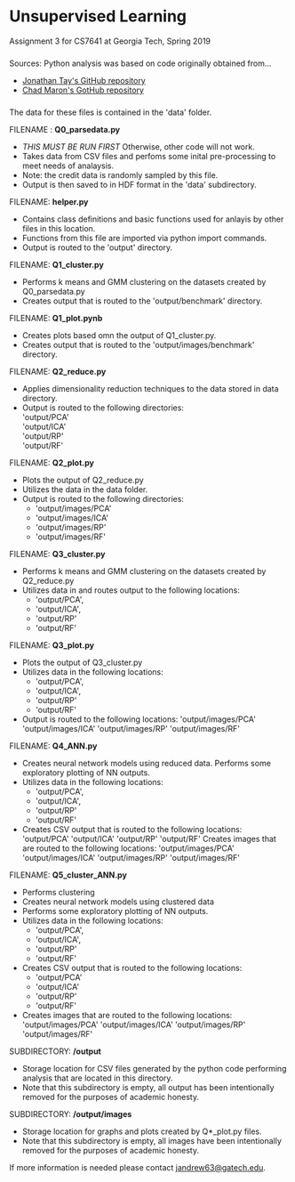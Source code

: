 # Unsupervised Learning
Assignment 3 for CS7641 at Georgia Tech, Spring 2019

###
Sources:
Python analysis was based on code originally obtained from...
 - [Jonathan Tay's GitHub repository](https://github.com/JonathanTay/CS-7641-assignment-3) 
 - [Chad Maron's GotHub repository](https://github.com/cmaron/CS-7641-assignments/tree/master/assignment3)
###

The data for these files is contained in the 'data' folder. 

FILENAME : **Q0_parsedata.py**  
- *THIS MUST BE RUN FIRST* Otherwise, other code will not work.  
- Takes data from CSV files and perfoms some inital pre-processing to meet needs of analaysis.  
- Note: the credit data is randomly sampled by this file.  
- Output is then saved to in HDF format in the 'data' subdirectory.
  
  
FILENAME: **helper.py**
- Contains class definitions and basic functions used for anlayis by other files in this location.  
- Functions from this file are imported via python import commands.  
- Output is routed to the 'output' directory.  
  

FILENAME: **Q1_cluster.py**
  * Performs k means and GMM clustering on the datasets created by Q0_parsedata.py
  * Creates output that is routed to the 'output/benchmark' directory.  
  
  
FILENAME: **Q1_plot.pynb**
  * Creates plots based omn the output of Q1_cluster.py.
  * Creates output that is routed to the 'output/images/benchmark' directory.
    
FILENAME: **Q2_reduce.py**
  * Applies dimensionality reduction techniques to the data stored in data directory.
  * Output is routed to the following directories:  
     'output/PCA'  
     'output/ICA'  
     'output/RP'  
     'output/RF'
       

FILENAME: **Q2_plot.py**
  * Plots the output of Q2_reduce.py
  * Utilizes the data in the data folder.
  * Output is routed to the following directories:
    - 'output/images/PCA' 
    - 'output/images/ICA' 
    - 'output/images/RP' 
    - 'output/images/RF' 


FILENAME: **Q3_cluster.py**
 - Performs k means and GMM clustering on the datasets created by Q2_reduce.py
 - Utilizes data in and routes output to the following locations:
   - 'output/PCA', 
   - 'output/ICA', 
   - 'output/RP'
   - 'output/RF'

FILENAME: **Q3_plot.py**
  - Plots the output of Q3_cluster.py
  - Utilizes data in the following locations:
    - 'output/PCA', 
    - 'output/ICA', 
    - 'output/RP'
    - 'output/RF'
  - Output is routed to the following locations:
        'output/images/PCA' 
        'output/images/ICA' 
        'output/images/RP' 
        'output/images/RF' 

FILENAME: **Q4_ANN.py**
- Creates neural network models using reduced data. Performs some exploratory plotting of NN outputs.
- Utilizes data in the following locations:
    - 'output/PCA', 
    - 'output/ICA', 
    - 'output/RP'
    - 'output/RF'
 - Creates CSV output that is routed to the following locations:
        'output/PCA' 
        'output/ICA' 
        'output/RP' 
        'output/RF' 
    Creates images that are routed to the following locations:
        'output/images/PCA' 
        'output/images/ICA' 
        'output/images/RP' 
        'output/images/RF' 

FILENAME: **Q5_cluster_ANN.py**
  - Performs clustering 
  - Creates neural network models using clustered data 
  - Performs some exploratory plotting of NN outputs.
  - Utilizes data in the following locations:
    - 'output/PCA', 
    - 'output/ICA', 
    - 'output/RP'
    - 'output/RF'
  - Creates CSV output that is routed to the following locations:
    - 'output/PCA' 
    - 'output/ICA' 
    - 'output/RP' 
    - 'output/RF' 
  - Creates images that are routed to the following locations:
        'output/images/PCA' 
        'output/images/ICA' 
        'output/images/RP' 
        'output/images/RF' 

SUBDIRECTORY: **/output** 
  - Storage location for CSV files generated by the python code performing analysis that are located in this directory. 
  - Note that this subdirectory is empty, all output has been intentionally removed for the purposes of academic honesty.

SUBDIRECTORY: **/output/images**
  - Storage location for graphs and plots created by Q*_plot.py files. 
  - Note that this subdirectory is empty, all images have been intentionally removed for the purposes of academic honesty.

If more information is needed please contact jandrew63@gatech.edu.


